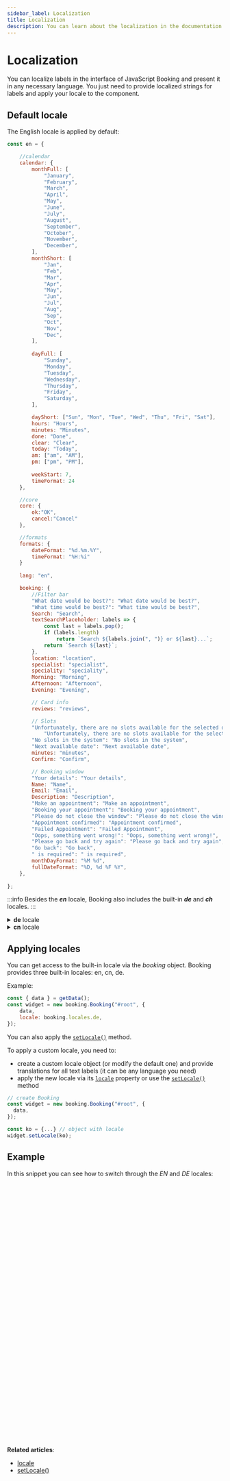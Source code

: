 ```yaml
---
sidebar_label: Localization
title: Localization
description: You can learn about the localization in the documentation of the DHTMLX JavaScript Booking library. Browse developer guides and API reference, try out code examples and live demos, and download a free 30-day evaluation version of DHTMLX Booking.
---
```


# Localization

You can localize labels in the interface of JavaScript Booking and present it in any necessary language. You just need to provide localized strings for labels and apply your locale to the component.

## Default locale

The English locale is applied by default:

~~~jsx {}
const en = {

	//calendar
    calendar: {
        monthFull: [
            "January",
            "February",
            "March",
            "April",
            "May",
            "June",
            "July",
            "August",
            "September",
            "October",
            "November",
            "December",
        ],
        monthShort: [
            "Jan",
            "Feb",
            "Mar",
            "Apr",
            "May",
            "Jun",
            "Jul",
            "Aug",
            "Sep",
            "Oct",
            "Nov",
            "Dec",
        ],
        
        dayFull: [
            "Sunday",
            "Monday",
            "Tuesday",
            "Wednesday",
            "Thursday",
            "Friday",
            "Saturday",
        ],

        dayShort: ["Sun", "Mon", "Tue", "Wed", "Thu", "Fri", "Sat"],
        hours: "Hours",
        minutes: "Minutes",
        done: "Done",
        clear: "Clear",
        today: "Today",
        am: ["am", "AM"],
        pm: ["pm", "PM"],
        
        weekStart: 7,
        timeFormat: 24
    },

    //core
    core: {
        ok:"OK",
        cancel:"Cancel"
    },

    //formats
    formats: {
        dateFormat: "%d.%m.%Y",
        timeFormat: "%H:%i"
    }
	
	lang: "en",

	booking: {
		//Filter bar
		"What date would be best?": "What date would be best?",
		"What time would be best?": "What time would be best?",
		Search: "Search",
		textSearchPlaceholder: labels => {
			const last = labels.pop();
			if (labels.length)
				return `Search ${labels.join(", ")} or ${last}...`;
			return `Search ${last}`;
		},
		location: "location",
		specialist: "specialist",
		speciality: "speciality",
		Morning: "Morning",
		Afternoon: "Afternoon",
		Evening: "Evening",

		// Card info
		reviews: "reviews",

		// Slots
		"Unfortunately, there are no slots available for the selected date":
			"Unfortunately, there are no slots available for the selected date",
		"No slots in the system": "No slots in the system",
		"Next available date": "Next available date",
		minutes: "minutes",
		Confirm: "Confirm",

		// Booking window
		"Your details": "Your details",
		Name: "Name",
		Email: "Email",
		Description: "Description",
		"Make an appointment": "Make an appointment",
		"Booking your appointment": "Booking your appointment",
		"Please do not close the window": "Please do not close the window",
		"Appointment confirmed": "Appointment confirmed",
		"Failed Appointment": "Failed Appointment",
		"Oops, something went wrong!": "Oops, something went wrong!",
		"Please go back and try again": "Please go back and try again",
		"Go back": "Go back",
		" is required": " is required",
		monthDayFormat: "%M %d",
		fullDateFormat: "%D, %d %F %Y",
	},
	
};
~~~

:::info
Besides the ***en*** locale, Booking also includes the built-in ***de*** and ***ch*** locales.
:::

<details>
<summary><b>de</b> locale</summary>

~~~jsx
const de = {
	// calendar
	calendar: {
		monthFull: [
			"Januar",
			"Februar",
			"März",
			"April",
			"Mai",
			"Juni",
			"Juli",
			"August",
			"September",
			"Oktober",
			"November",
			"Dezember",
		],
		monthShort: [
			"Jan",
			"Feb",
			"Mrz",
			"Apr",
			"Mai",
			"Jun",
			"Jul",
			"Aug",
			"Sep",
			"Okt",
			"Nov",
			"Dez",
		],
		dayFull: [
			"Sonntag",
			"Montag",
			"Dienstag",
			"Mittwoch",
			"Donnerstag",
			"Freitag",
			"Samstag",
		],
		dayShort: ["So", "Mo", "Di", "Mi", "Do", "Fr", "Sa"],
		hours: "Stunden",
		minutes: "Minuten",
		done: "Fertig",
		clear: "Entfernen",
		today: "Heute",

		weekStart: 1,
		clockFormat: 24,
	};

	// core
    core: {
		ok: "OK",
		cancel: "Abbrechen",
	};

	// formats
    formats: {
		timeFormat: "%H:%i",
		dateFormat: "%d.%m.%Y",
	};
	
	lang: "de",

	// booking
	booking: {
		//Filter bar
		"What date would be best?":
			"Welches Datum würde Ihnen am besten passen?",
		"What time would be best?": "Welche Zeit würde Ihnen am besten passen?",
		Search: "Suchen",
		textSearchPlaceholder: labels => {
			const last = labels.pop();
			if (labels.length)
				return `Suchen Sie nach ${labels.join(", ")} oder ${last}...`;
			return `Suchen Sie nach ${last}`;
		},
		location: "Standort",
		specialist: "Spezialist/in",
		speciality: "Fachgebiet",
		Morning: "Morgen",
		Afternoon: "Nachmittag",
		Evening: "Abend",

		// Card info
		reviews: "Bewertungen",

		// Slots
		"Unfortunately, there are no slots available for the selected date":
			"Leider sind keine Termine für den ausgewählten Tag verfügbar",
		"No slots in the system": "Keine Steckplätze im System",
		"Next available date": "Nächstes verfügbares Datum",
		minutes: "Minuten",
		Confirm: "Bestätigen",

		// Booking window
		"Your details": "Ihre Angaben",
		Name: "Name",
		Email: "Email",
		Description: "Beschreibung",
		"Make an appointment": "Vereinbaren Sie einen Termin",
		"Booking your appointment": "Buchen Sie bitte Ihren Termin",
		"Please do not close the window":
			"Bitte schließen Sie das Fenster nicht",
		"Appointment confirmed": "Termin ist bestätigt",
		"Failed Appointment": "Gescheiterte Ernennung",
		"Oops, something went wrong!": "Hoppla! Etwas ist schiefgelaufen!",
		"Please go back and try again":
			"Bitte gehen Sie zurück und versuchen Sie noch einmal",
		"Go back": "Gehen Sie zurück",
		" is required": " ist erforderlich",
		monthDayFormat: "%M %d",
		fullDateFormat: "%D, %d %F %Y",
	},
};
~~~
</details>

<details>
<summary><b>cn</b> locale</summary>

~~~jsx
const cn = {

	// calendar
	calendar: {
		monthFull: [
			"一月",
			"二月",
			"三月",
			"四月",
			"五月",
			"六月",
			"七月",
			"八月",
			"九月",
			"十月",
			"十一月",
			"十二月",
		],
		monthShort: [
			"一月",
			"二月",
			"三月",
			"四月",
			"五月",
			"六月",
			"七月",
			"八月",
			"九月",
			"十月",
			"十一月",
			"十二月",
		],	
		dayFull: [
			"星期日",
			"星期一",
			"星期二",
			"星期三",
			"星期四",
			"星期五",
			"星期六",
		],
		dayShort: ["周日", "周一", "周二", "周三", "周四", "周五", "周六"],
		hours: "小时",
		minutes: "分钟",
		done: "完成",
		clear: "清除",
		today: "今天",
		am: ["", ""],
		pm: ["", ""],

		weekStart: 7,
		clockFormat: 24,
	};
	
	// core
	core: {
		ok: "确定",
		cancel: "取消",
	};

	// formats
	formats: {
		timeFormat: "%H:%i",
		dateFormat: "%Y-%m-%d",
	};
	
	lang: "cn",

	//booking
	booking: {
		//Filter bar
		"What date would be best?": "什么日期最好?",
		"What time would be best?": "什么时间最好?",
		Search: "搜索",
		textSearchPlaceholder: labels => {
			const last = labels.pop();
			if (labels.length) return `搜索 ${labels.join(", ")} 或 ${last}...`;
			return `搜索 ${last}`;
		},
		location: "地点",
		specialist: "专门人员",
		speciality: "特种",
		Morning: "上午",
		Afternoon: "下午",
		Evening: "晚上",

		// Card info
		reviews: "评论",

		// Slots
		"Unfortunately, there are no slots available for the selected date":
			"很遗憾，所选日期没有空位",
		"No slots in the system": "系统中没有插槽",
		"Next available date": "下一个可用日期",
		minutes: "分钟",
		Confirm: "确认",

		// Booking window
		"Your details": "您的详细信息",
		Name: "名称",
		Email: "电子邮件",
		Description: "说明",
		"Book an appointment": "预约",
		"Booking your appointment": "预约",
		"Please do not close the window": "请不要关闭窗口",
		"Appointment confirmed": "任命已确认",
		"Failed to process this booking": "预订处理失败",
		"Oops, something went wrong!": "哎呀，出错了!",
		"Please go back and try again": "请回去再试一次",
		"Go back": "返回",
		" is required": " 需要",
		monthDayFormat: "%M %d",
		fullDateFormat: "%D, %d %F %Y",
	},

};
~~~
</details>


## Applying locales

You can get access to the built-in locale via the *booking* object. Booking provides three built-in locales: en, cn, de.

Example:

~~~jsx {4}
const { data } = getData();
const widget = new booking.Booking("#root", {
	data,
	locale: booking.locales.de,
});
~~~

You can also apply the [`setLocale()`](/api/methods/booking-setlocale-method) method.

To apply a custom locale, you need to:

- create a custom locale object (or modify the default one) and provide translations for all text labels (it can be any language you need)
- apply the new locale via its [`locale`](/api/config/booking-locale) property or use the [`setLocale()`](/api/methods/booking-setlocale-method) method

~~~jsx
// create Booking
const widget = new booking.Booking("#root", {
  data,
});

const ko = {...} // object with locale
widget.setLocale(ko);
~~~


## Example

In this snippet you can see how to switch through the *EN* and *DE* locales:

<iframe src="" frameborder="0" class="snippet_iframe" width="100%" height="600"></iframe>

**Related articles**: 
- [locale](/api/config/booking-locale)
- [setLocale()](/api/methods/booking-setlocale-method)